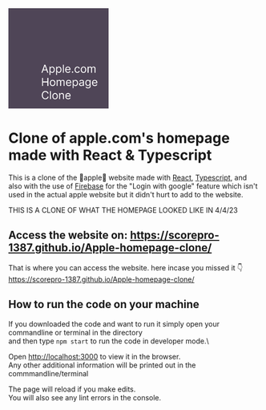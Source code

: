 <img src="AHClogo.png" width="200"/>

# Clone of apple.com's homepage made with React & Typescript

This is a clone of the 🍎apple🍎 website made with [React](https://react.dev/), [Typescript](https://www.typescriptlang.org/), and also with the use of [Firebase](https://firebase.google.com/) for the "Login with google" feature which isn't used in the actual apple website but it didn't hurt to add to the website.

THIS IS A CLONE OF WHAT THE HOMEPAGE LOOKED LIKE IN 4/4/23

## Access the website on: https://scorepro-1387.github.io/Apple-homepage-clone/

That is where you can access the website.
here incase you missed it 👇
https://scorepro-1387.github.io/Apple-homepage-clone/

## How to run the code on your machine
If you downloaded the code and want to run it simply open your commandline or terminal in the directory\
and then type `npm start` to run the code in developer mode.\

Open [http://localhost:3000](http://localhost:3000) to view it in the browser.\
Any other additional information will be printed out in the commmandline/terminal

The page will reload if you make edits.\
You will also see any lint errors in the console.
